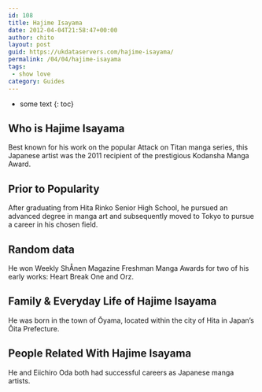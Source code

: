 ```yaml
---
id: 108
title: Hajime Isayama
date: 2012-04-04T21:58:47+00:00
author: chito
layout: post
guid: https://ukdataservers.com/hajime-isayama/
permalink: /04/04/hajime-isayama
tags:
 - show love
category: Guides
---
```


* some text
{: toc}


## Who is  Hajime Isayama
                  
                  
                  
Best known for his work on the popular Attack on Titan manga series, this Japanese artist was the 2011 recipient of the prestigious Kodansha Manga Award.
                  
                
                
                
## Prior to Popularity 
                  
                  
                  
After graduating from Hita Rinko Senior High School, he pursued an advanced degree in manga art and subsequently moved to Tokyo to pursue a career in his chosen field.
                  
                
                
                
## Random data 
                  
                  
                  
He won Weekly ShÅnen Magazine Freshman Manga Awards for two of his early works: Heart Break One and Orz.
                  
                
                
                
## Family & Everyday Life of Hajime Isayama
                  
                  
                  
He was born in the town of Ōyama, located within the city of Hita in Japan&#8217;s Ōita Prefecture.
                  
                
                
                
## People Related With  Hajime Isayama
                  
                  
                  
He and Eiichiro Oda both had successful careers as Japanese manga artists.
                  
                
              
            
          
          
          
    
    
  
